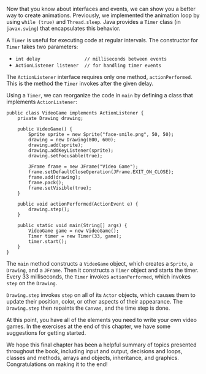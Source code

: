 Now that you know about interfaces and events, we can show you a better way to create animations. Previously, we implemented the animation loop by using `while (true)` and `Thread.sleep`. Java provides a `Timer` class (in `javax.swing`) that encapsulates this behavior.

A `Timer` is useful for executing code at regular intervals. The constructor for `Timer` takes two parameters:



* `int delay` `               ` `// milliseconds between events`
* `ActionListener listener` ` ` `// for handling timer events`



The `ActionListener` interface requires only one method, `actionPerformed`. This is the method the `Timer` invokes after the given delay.

Using a `Timer`, we can reorganize the code in `main` by defining a class that implements `ActionListener`:

```code
public class VideoGame implements ActionListener {
    private Drawing drawing;

    public VideoGame() {
        Sprite sprite = new Sprite("face-smile.png", 50, 50);
        drawing = new Drawing(800, 600);
        drawing.add(sprite);
        drawing.addKeyListener(sprite);
        drawing.setFocusable(true);

        JFrame frame = new JFrame("Video Game");
        frame.setDefaultCloseOperation(JFrame.EXIT_ON_CLOSE);
        frame.add(drawing);
        frame.pack();
        frame.setVisible(true);
    }

    public void actionPerformed(ActionEvent e) {
        drawing.step();
    }

    public static void main(String[] args) {
        VideoGame game = new VideoGame();
        Timer timer = new Timer(33, game);
        timer.start();
    }
}
```

The `main` method constructs a `VideoGame` object, which creates a `Sprite`, a `Drawing`, and a `JFrame`. Then it constructs a `Timer` object and starts the timer. Every 33 milliseconds, the `Timer` invokes `actionPerformed`, which invokes `step` on the `Drawing`.

`Drawing.step` invokes `step` on all of its `Actor` objects, which causes them to update their position, color, or other aspects of their appearance. The `Drawing.step` then repaints the `Canvas`, and the time step is done.

At this point, you have all of the elements you need to write your own video games. In the exercises at the end of this chapter, we have some suggestions for getting started.

We hope this final chapter has been a helpful summary of topics presented throughout the book, including input and output, decisions and loops, classes and methods, arrays and objects, inheritance, and graphics. Congratulations on making it to the end!